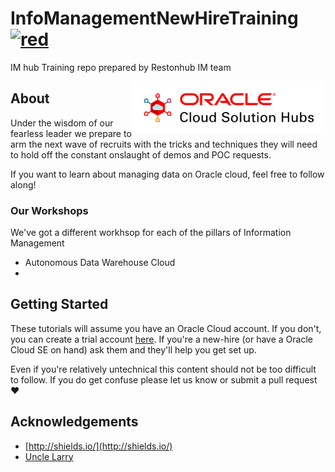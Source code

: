 # InfoManagementNewHireTraining [![red](https://img.shields.io/badge/knowledge-is%20power-red.svg)](https://github.com/unofficialoraclecloudhub/InfoManagementNewHireTraining)

IM hub Training repo prepared by Restonhub IM team

<img src="common/logo-new-v2.svg" align="right" style="height: 6em;"/>

## About 

Under the wisdom of our fearless leader we prepare to arm the next wave of recruits with 
the tricks and techniques they will need to hold off the constant onslaught of demos and POC requests. 

If you want to learn about managing data on Oracle cloud, feel free to follow along! 


### Our Workshops
We've got a different workhsop for each of the pillars of Information Management
- Autonomous Data Warehouse Cloud 
- 


## Getting Started 

These tutorials will assume you have an Oracle Cloud account. If you don't, you can create a trial account 
[here](https://cloud.oracle.com/tryit). If you're a new-hire (or have a Oracle Cloud SE on hand) ask them and they'll help 
you get set up. 

Even if you're relatively untechnical this content should not be too difficult to follow. If you 
do get confuse please let us know or submit a pull request :heart: 

## Acknowledgements 
* [http://shields.io/](http://shields.io/)
* [Uncle Larry](https://en.wikipedia.org/wiki/Larry_Ellison)

